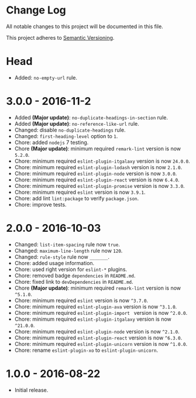 # Change Log

All notable changes to this project will be documented in this file.

This project adheres to [Semantic Versioning](http://semver.org/).

# Head

- Added: `no-empty-url` rule.

# 3.0.0 - 2016-11-2

- Added **(Major update)**: `no-duplicate-headings-in-section` rule.
- Added **(Major update)**: `no-reference-like-url` rule.
- Changed: disable `no-duplicate-headings` rule.
- Changed: `first-heading-level` option to `1`.
- Chore: added `nodejs` 7 testing.
- Chore **(Major update)**: minimum required `remark-lint` version is now `5.2.0`.
- Chore: minimum required `eslint-plugin-itgalaxy` version is now `24.0.0`.
- Chore: minimum required `eslint-plugin-lodash` version is now `2.1.0`.
- Chore: minimum required `eslint-plugin-node` version is now `3.0.0`.
- Chore: minimum required `eslint-plugin-react` version is now `6.4.0`.
- Chore: minimum required `eslint-plugin-promise` version is now `3.3.0`.
- Chore: minimum required `eslint` version is now `3.9.1`.
- Chore: add lint `lint:package` to verify `package.json`.
- Chore: improve tests.

# 2.0.0 - 2016-10-03

- Changed: `list-item-spacing` rule now `true`.
- Changed: `maximum-line-length` rule now `120`.
- Changed: `rule-style` rule now `_______`.
- Chore: added usage information.
- Chore: used right version for `eslint-*` plugins.
- Chore: removed badge `dependencies` in `README.md`.
- Chore: fixed link to `devDependencies` in `README.md`.
- Chore **(Major update)**: minimum required `remark-lint` version is now `^5.1.0`.
- Chore: minimum required `eslint` version is now `^3.7.0`.
- Chore: minimum required `eslint-plugin-ava` version is now `^3.1.0`.
- Chore: minimum required `eslint-plugin-import ` version is now `^2.0.0`.
- Chore: minimum required `eslint-plugin-itgalaxy` version is now `^21.0.0`.
- Chore: minimum required `eslint-plugin-node` version is now `^2.1.0`.
- Chore: minimum required `eslint-plugin-react` version is now `^6.3.0`.
- Chore: minimum required `eslint-plugin-unicorn` version is now `^1.0.0`.
- Chore: rename `eslint-plugin-xo` to `eslint-plugin-unicorn`.

# 1.0.0 - 2016-08-22

- Initial release.
